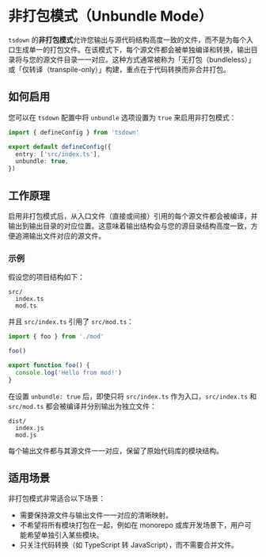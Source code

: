 # 非打包模式（Unbundle Mode）

`tsdown` 的**非打包模式**允许您输出与源代码结构高度一致的文件，而不是为每个入口生成单一的打包文件。在该模式下，每个源文件都会被单独编译和转换，输出目录将与您的源文件目录一一对应。这种方式通常被称为「无打包（bundleless）」或「仅转译（transpile-only）」构建，重点在于代码转换而非合并打包。

## 如何启用

您可以在 `tsdown` 配置中将 `unbundle` 选项设置为 `true` 来启用非打包模式：

```ts
import { defineConfig } from 'tsdown'

export default defineConfig({
  entry: ['src/index.ts'],
  unbundle: true,
})
```

## 工作原理

启用非打包模式后，从入口文件（直接或间接）引用的每个源文件都会被编译，并输出到输出目录的对应位置。这意味着输出结构会与您的源目录结构高度一致，方便追溯输出文件对应的源文件。

### 示例

假设您的项目结构如下：

```
src/
  index.ts
  mod.ts
```

并且 `src/index.ts` 引用了 `src/mod.ts`：

```ts [src/index.ts]
import { foo } from './mod'

foo()
```

```ts [src/mod.ts]
export function foo() {
  console.log('Hello from mod!')
}
```

在设置 `unbundle: true` 后，即使只将 `src/index.ts` 作为入口，`src/index.ts` 和 `src/mod.ts` 都会被编译并分别输出为独立文件：

```
dist/
  index.js
  mod.js
```

每个输出文件都与其源文件一一对应，保留了原始代码库的模块结构。

## 适用场景

非打包模式非常适合以下场景：

- 需要保持源文件与输出文件一一对应的清晰映射。
- 不希望将所有模块打包在一起，例如在 monorepo 或库开发场景下，用户可能希望单独引入某些模块。
- 只关注代码转换（如 TypeScript 转 JavaScript），而不需要合并文件。
